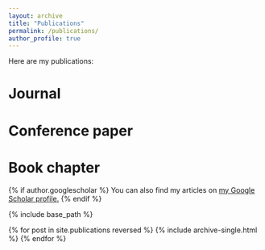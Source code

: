 ```yaml
---
layout: archive
title: "Publications"
permalink: /publications/
author_profile: true
---
```


Here are my publications:

# Journal

# Conference paper

# Book chapter


{% if author.googlescholar %}
  You can also find my articles on <u><a href="{{author.googlescholar}}">my Google Scholar profile</a>.</u>
{% endif %}

{% include base_path %}

{% for post in site.publications reversed %}
  {% include archive-single.html %}
{% endfor %}
